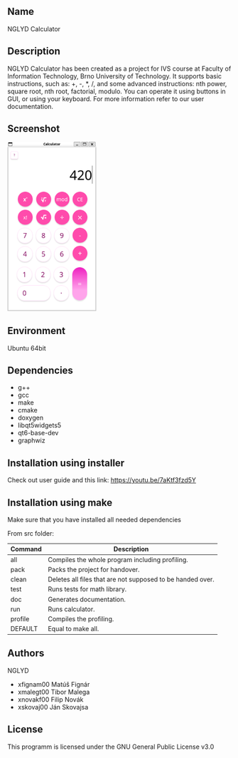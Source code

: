 Name
---------

NGLYD Calculator

Description
---------

NGLYD Calculator has been created as a project for IVS course at Faculty of Information Technology, Brno University of Technology.
It supports basic instructions, such as: +, -, *, /,
            and some advanced instructions: nth power, square root, nth root, factorial, modulo.
You can operate it using buttons in GUI, or using your keyboard.
For more information refer to our user documentation.

Screenshot
---------

<img src="screenshot.png" alt="screenshot" width="200"/>


Environment
---------

Ubuntu 64bit

Dependencies
---------

- g++
- gcc
- make
- cmake
- doxygen
- libqt5widgets5
- qt6-base-dev
- graphwiz

Installation using installer
---------

Check out user guide and this link: https://youtu.be/7aKtf3fzd5Y

Installation using make
---------
Make sure that you have installed all needed dependencies

From src folder:

| Command | Description |
|--------|-------|
| all | Compiles the whole program including profiling. |
| pack | Packs the project for handover. |
| clean | Deletes all files that are not supposed to be handed over. |
| test | Runs tests for math library. |
| doc | Generates documentation. |
| run | Runs calculator. |
| profile | Compiles the profiling. |
| DEFAULT | Equal to make all. |


Authors
------

NGLYD
- xfignam00 Matúš Fignár 
- xmalegt00 Tibor Malega 
- xnovakf00 Filip Novák 
- xskovaj00 Ján Skovajsa 

License
-------

This programm is licensed under the GNU General Public License v3.0
